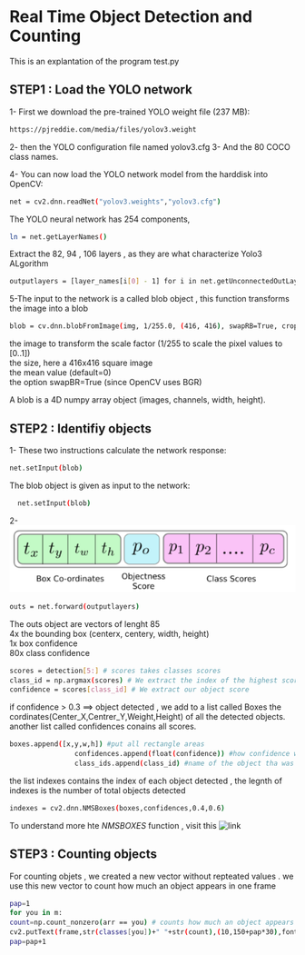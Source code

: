 # Real Time Object Detection and Counting
This is an explantation of the program test.py 
## STEP1 : Load the YOLO network

1- First we download the pre-trained YOLO weight file (237 MB): 
```bash
https://pjreddie.com/media/files/yolov3.weight
```
2- then the YOLO configuration file named yolov3.cfg
3- And the 80 COCO class names.

4- You can now load the YOLO network model from the harddisk into OpenCV:
```bash
net = cv2.dnn.readNet("yolov3.weights","yolov3.cfg")
```
The YOLO neural network has 254 components, 
```bash
ln = net.getLayerNames()
```
Extract the 82, 94 , 106 layers , as they are what characterize Yolo3 ALgorithm
```bash
outputlayers = [layer_names[i[0] - 1] for i in net.getUnconnectedOutLayers()]
```
5-The input to the network is a called blob object , this function transforms the image into a blob
```bash
blob = cv.dnn.blobFromImage(img, 1/255.0, (416, 416), swapRB=True, crop=False)
```
the image to transform
the scale factor (1/255 to scale the pixel values to [0..1])    
the size, here a 416x416 square image  
the mean value (default=0)  
the option swapBR=True (since OpenCV uses BGR)

A blob is a 4D numpy array object (images, channels, width, height).
## STEP2 : Identifiy objects

1- These two instructions calculate the network response:
```bash
net.setInput(blob)
```                                                                     
The blob object is given as input to the network:
```bash
  net.setInput(blob)
```
2- 
![image](121.PNG)

```bash
outs = net.forward(outputlayers)
```
The outs object are vectors of lenght 85                                               
4x the bounding box (centerx, centery, width, height)    
                                 1x box confidence                            
80x class confidence


```bash
scores = detection[5:] # scores takes classes scores
class_id = np.argmax(scores) # We extract the index of the highest score which correspends to our object
confidence = scores[class_id] # We extract our object score
```
if confidence > 0.3 ==> object detected , we add to a list called Boxes the cordinates(Center_X,Centrer_Y,Weight,Height) of all the detected objects.
another list called confidences conains all scores.
```bash
boxes.append([x,y,w,h]) #put all rectangle areas
                confidences.append(float(confidence)) #how confidence was that object detected and show that percentage
                class_ids.append(class_id) #name of the object tha was detected
```
the list indexes contains the index of each object detected , the legnth of indexes is the number of total objects detected
```bash
indexes = cv2.dnn.NMSBoxes(boxes,confidences,0.4,0.6)
```
To understand more hte *NMSBOXES* function , visit this ![link](https://stackoverflow.com/questions/66701910/why-nmsboxes-is-not-eleminating-multiple-bounding-boxes) 

## STEP3 : Counting objects
For counting objets , we created a new vector without repteated  values .
we use this new vector to count how much an object appears in one frame

```bash
pap=1
for you in m:
count=np.count_nonzero(arr == you) # counts how much an object appears in one frame
cv2.putText(frame,str(classes[you])+" "+str(count),(10,150+pap*30),font,2,(0,0,0),1) # object name , and how many is there
pap=pap+1
```


